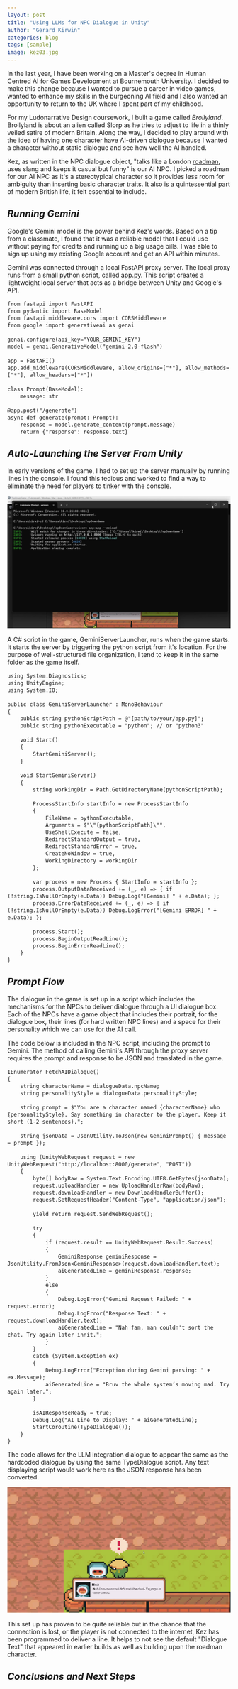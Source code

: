 ```yaml
---
layout: post
title: "Using LLMs for NPC Dialogue in Unity"
author: "Gerard Kirwin"
categories: blog
tags: [sample]
image: kez03.jpg
---
```


In the last year, I have been working on a Master's degree in Human Centred AI for Games Development at Bournemouth University. I decided to make this change because I wanted to pursue a career in video games, wanted to enhance my skills in the burgeoning AI field and I also wanted an opportunity to return to the UK where I spent part of my childhood.

For my Ludonarrative Design coursework, I built a game called *Brollyland*. Brollyland is about an alien called Slorp as he tries to adjust to life in a thinly veiled satire of modern Britain. Along the way, I decided to play around with the idea of having one character have AI-driven dialogue because I wanted a character without static dialogue and see how well the AI handled.

Kez, as written in the NPC dialogue object, "talks like a London [roadman](https://www.urbandictionary.com/define.php?term=Roadman), uses slang and keeps it casual but funny" is our AI NPC. I picked a roadman for our AI NPC as it's a stereotypical character so it provides less room for ambiguity than inserting basic character traits. It also is a quintessential part of modern British life, it felt essential to include. 

*Running Gemini*
----------
Google's Gemini model is the power behind Kez's words. Based on a tip from a classmate, I found that it was a reliable model that I could use without paying for credits and running up a big usage bills. I was able to sign up using my existing Google account and get an API within minutes.

Gemini was connected through a local FastAPI proxy server. The local proxy runs from a small python script, called app.py. This script creates a lightweight local server that acts as a bridge between Unity and Google's API.

    from fastapi import FastAPI
    from pydantic import BaseModel
    from fastapi.middleware.cors import CORSMiddleware
    from google import generativeai as genai
    
    genai.configure(api_key="YOUR_GEMINI_KEY")
    model = genai.GenerativeModel("gemini-2.0-flash")
    
    app = FastAPI()
    app.add_middleware(CORSMiddleware, allow_origins=["*"], allow_methods=["*"], allow_headers=["*"])
    
    class Prompt(BaseModel):
        message: str
        
    @app.post("/generate")
    async def generate(prompt: Prompt):
        response = model.generate_content(prompt.message)
        return {"response": response.text}


*Auto-Launching the Server From Unity*
----------
In early versions of the game, I had to set up the server manually by running lines in the console. I found this tedious and worked to find a way to eliminate the need for players to tinker with the console.

<img src="https://raw.githubusercontent.com/gerardrobertkirwin/gerardrobertkirwin.github.io/refs/heads/master/assets/img/brollymanual.jpg">

A C# script in the game, GeminiServerLauncher, runs when the game starts. It starts the server by triggering the python script from it's location. For the purpose of well-structured file organization, I tend to keep it in the same folder as the game itself. 

    using System.Diagnostics;
    using UnityEngine;
    using System.IO;
    
    public class GeminiServerLauncher : MonoBehaviour
    {
        public string pythonScriptPath = @"[path/to/your/app.py]";
        public string pythonExecutable = "python"; // or "python3"
        
        void Start()
        {
            StartGeminiServer();
        }
        
        void StartGeminiServer()
        {
            string workingDir = Path.GetDirectoryName(pythonScriptPath);
            
            ProcessStartInfo startInfo = new ProcessStartInfo
            {
                FileName = pythonExecutable,
                Arguments = $"\"{pythonScriptPath}\"",
                UseShellExecute = false,
                RedirectStandardOutput = true,
                RedirectStandardError = true,
                CreateNoWindow = true,
                WorkingDirectory = workingDir
            };
            
            var process = new Process { StartInfo = startInfo };
            process.OutputDataReceived += (_, e) => { if (!string.IsNullOrEmpty(e.Data)) Debug.Log("[Gemini] " + e.Data); };
            process.ErrorDataReceived += (_, e) => { if (!string.IsNullOrEmpty(e.Data)) Debug.LogError("[Gemini ERROR] " + e.Data); };
            
            process.Start();
            process.BeginOutputReadLine();
            process.BeginErrorReadLine();
        }
    }

*Prompt Flow*
----------
The dialogue in the game is set up in a script which includes the mechanisms for the NPCs to deliver dialogue through a UI dialogue box. Each of the NPCs have a game object that includes their portrait, for the dialogue box, their lines (for hard written NPC lines) and a space for their personality which we can use for the AI call.

The code below is included in the NPC script, including the prompt to Gemini. The method of calling Gemini's API through the proxy server requires the prompt and response to be JSON and translated in the game.

    IEnumerator FetchAIDialogue()
    {
        string characterName = dialogueData.npcName;
        string personalityStyle = dialogueData.personalityStyle;
    
        string prompt = $"You are a character named {characterName} who {personalityStyle}. Say something in character to the player. Keep it short (1-2 sentences).";
    
        string jsonData = JsonUtility.ToJson(new GeminiPrompt() { message = prompt });
    
        using (UnityWebRequest request = new UnityWebRequest("http://localhost:8000/generate", "POST"))
        {
            byte[] bodyRaw = System.Text.Encoding.UTF8.GetBytes(jsonData);
            request.uploadHandler = new UploadHandlerRaw(bodyRaw);
            request.downloadHandler = new DownloadHandlerBuffer();
            request.SetRequestHeader("Content-Type", "application/json");
            
            yield return request.SendWebRequest();
    
            try
            {
                if (request.result == UnityWebRequest.Result.Success)
                {
                    GeminiResponse geminiResponse = JsonUtility.FromJson<GeminiResponse>(request.downloadHandler.text);
                    aiGeneratedLine = geminiResponse.response;
                }
                else
                {
                    Debug.LogError("Gemini Request Failed: " + request.error);
                    Debug.LogError("Response Text: " + request.downloadHandler.text);
                    aiGeneratedLine = "Nah fam, man couldn't sort the chat. Try again later innit.";
                }
            }
            catch (System.Exception ex)
            {
                Debug.LogError("Exception during Gemini parsing: " + ex.Message);
                aiGeneratedLine = "Bruv the whole system’s moving mad. Try again later.";
            }
    
            isAIResponseReady = true;
            Debug.Log("AI Line to Display: " + aiGeneratedLine);
            StartCoroutine(TypeDialogue());
        }
    }

The code allows for the LLM integration dialogue to appear the same as the hardcoded dialogue by using the same TypeDialogue script. Any text displaying script would work here as the JSON response has been converted.

<img src="https://raw.githubusercontent.com/gerardrobertkirwin/gerardrobertkirwin.github.io/refs/heads/master/assets/img/kez_no_response.jpg">

This set up has proven to be quite reliable but in the chance that the connection is lost, or the player is not connected to the internet, Kez has been programmed to deliver a line. It helps to not see the default "Dialogue Text" that appeared in earlier builds as well as building upon the roadman character. 

*Conclusions and Next Steps*
-------------
